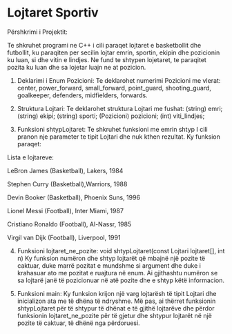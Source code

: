 # Lojtaret Sportiv
Përshkrimi i Projektit:

Te shkruhet programi ne C++ i cili paraqet lojtaret e basketbollit dhe futbollit, ku paraqiten per secilin lojtar emrin, sportin, ekipin dhe pozicionin ku luan, si dhe vitin e lindjes. Ne fund te shtypen lojetaret, te paraqitet pozita ku luan dhe sa lojetar luajn ne at pozicion.

1. Deklarimi i Enum Pozicioni: Te deklarohet numerimi Pozicioni me vlerat: center, power_forward, small_forward, point_guard, shooting_guard, goalkeeper, defenders, midfielders, forwards.

2. Struktura Lojtari: Te deklarohet struktura Lojtari me fushat: (string) emri; (string) ekipi; (string) sporti; (Pozicioni) pozicioni; (int) viti_lindjes;

3. Funksioni shtypLojtaret: Te shkruhet funksioni me emrin shtyp I cili pranon nje parameter te tipit Lojtari dhe nuk kthen rezultat.
Ky funksion paraqet:

Lista e lojtareve: 

LeBron James (Basketball), Lakers, 1984

Stephen Curry (Basketball),Warriors, 1988

Devin Booker (Basketball), Phoenix Suns, 1996

Lionel Messi (Football), Inter Miami, 1987

Cristiano Ronaldo (Football), Al-Nassr, 1985

Virgil van Dijk (Football), Liverpool, 1991

4. Funksioni lojtaret_ne_pozite: void shtypLojtaret(const Lojtari lojtaret[], int n)
Ky funksion numëron dhe shtyp lojtarët që mbajnë një pozite të caktuar, duke marrë pozitat e mundshme si argument dhe duke i krahasuar ato me pozitat e ruajtura në enum. Ai gjithashtu numëron se sa lojtarë janë të pozicionuar në atë pozite dhe e shtyp këtë informacion.

5. Funksioni main: Ky funksion krijon një varg lojtarësh të tipit Lojtari dhe inicializon ata me të dhëna të ndryshme. Më pas, ai thërret funksionin shtypLojtaret për të shtypur të dhënat e të gjithë lojtarëve dhe përdor funksionin lojtaret_ne_pozite për të gjetur dhe shtypur lojtarët në një pozite të caktuar, të dhënë nga përdoruesi.

